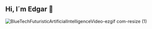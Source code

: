 ## Hi, I´m Edgar 👋

![BlueTechFuturisticArtificialIntelligenceVideo-ezgif com-resize (1)](https://github.com/user-attachments/assets/fe96a9ab-5318-4c63-a4ff-31f26d78ff55)



<!--
**Edgpan1721/Edgpan1721** is a ✨ _special_ ✨ repository because its `README.md` (this file) appears on your GitHub profile.

Here are some ideas to get you started:

- 🔭 I’m currently working on ...
- 🌱 I’m currently learning ...
- 👯 I’m looking to collaborate on ...
- 🤔 I’m looking for help with ...
- 💬 Ask me about ...
- 📫 How to reach me: ...
- 😄 Pronouns: ...
- ⚡ Fun fact: ...
-->
